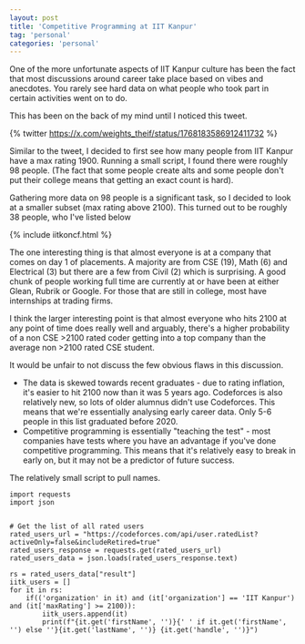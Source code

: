```yaml
---
layout: post
title: 'Competitive Programming at IIT Kanpur'
tag: 'personal'
categories: 'personal'
---
```


One of the more unfortunate aspects of IIT Kanpur culture has been the fact that most discussions around career take place based on vibes and anecdotes. You rarely see hard data on what people who took part in certain activities went on to do.

This has been on the back of my mind until I noticed this tweet.

{% twitter https://x.com/weights_theif/status/1768183586912411732 %}


Similar to the tweet, I decided to first see how many people from IIT Kanpur have a max rating 1900. Running a small script, I found there were roughly 98 people. (The fact that some people create alts and some people don't put their college means that getting an exact count is hard).

Gathering more data on 98 people is a significant task, so I decided to look at a smaller subset (max rating above 2100). This turned out to be roughly 38 people, who I've listed below

{% include iitkoncf.html %}

The one interesting thing is that almost everyone is at a company that comes on day 1 of placements. A majority are from CSE (19), Math (6) and Electrical (3) but there are a few from Civil (2) which is surprising. A good chunk of people working full time are currently at or have been at either Glean, Rubrik or Google. For those that are still in college, most have internships at trading firms. 

I think the larger interesting point is that almost everyone who hits 2100 at any point of time does really well and arguably, there's a higher probability of a non CSE >2100 rated coder getting into a top company than the average non >2100 rated CSE student. 

It would be unfair to not discuss the few obvious flaws in this discussion.

* The data is skewed towards recent graduates - due to rating inflation, it's easier to hit 2100 now than it was 5 years ago. Codeforces is also relatively new, so lots of older alumnus didn't use Codeforces. This means that we're essentially analysing early career data. Only 5-6 people in this list graduated before 2020. 
* Competitive programming is essentially "teaching the test" - most companies have tests where you have an advantage if you've done competitive programming. This means that it's relatively easy to break in early on, but it may not be a predictor of future success. 

The relatively small script to pull names.

```
import requests
import json


# Get the list of all rated users
rated_users_url = "https://codeforces.com/api/user.ratedList?activeOnly=false&includeRetired=true"
rated_users_response = requests.get(rated_users_url)
rated_users_data = json.loads(rated_users_response.text)

rs = rated_users_data["result"]
iitk_users = []
for it in rs:
    if(('organization' in it) and (it['organization'] == 'IIT Kanpur') and (it['maxRating'] >= 2100)):
        iitk_users.append(it)
        print(f"{it.get('firstName', '')}{' ' if it.get('firstName', '') else ''}{it.get('lastName', '')} {it.get('handle', '')}")
```
